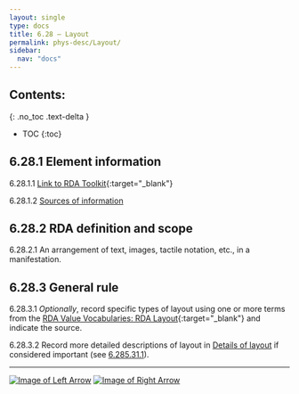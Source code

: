 ```yaml
---
layout: single
type: docs
title: 6.28 — Layout
permalink: phys-desc/Layout/
sidebar:
  nav: "docs"
---
```


## Contents:
{: .no_toc .text-delta }

- TOC
{:toc}

## 6.28.1 Element information

<a name="6.28.1.1">6.28.1.1</a> [Link to RDA Toolkit](https://beta.rdatoolkit.org/Content/Index?externalId=en-US_ala-9f019737-be7b-32e0-b5ca-9604d2bc4255){:target="_blank"}

<a name="6.28.1.2">6.28.1.2</a> [Sources of information](/DCRMR/phys-desc/#6011-sources-of-information) 

## 6.28.2 RDA definition and scope

<a name="6.28.2.1">6.28.2.1</a> An arrangement of text, images, tactile notation, etc., in a manifestation.

## 6.28.3 General rule 

<a name="6.28.3.1">6.28.3.1</a> *Optionally*, record specific types of layout using one or more terms from the [RDA Value Vocabularies: RDA Layout](http://www.rdaregistry.info/termList/layout/){:target="_blank"} and indicate the source.

<a name="6.28.3.2">6.28.3.2</a> Record more detailed descriptions of layout in [Details of layout](/DCRMR/phys-desc/Details-of-layout/) if considered important (see [6.285.31.1](/DCRMR/phys-desc/Details-of-layout/#6.285.31.1)).

---

[![Image of Left Arrow](https://rbms-bsc.github.io/DCRMR/assets/pictures/navigation/Arrow_Left.png "6.275 — Details of production method")](/DCRMR/phys-desc/Details-of-production-method/) [![Image of Right Arrow](https://rbms-bsc.github.io/DCRMR/assets/pictures/navigation/Arrow_Right.png "6.285 — Details of layout")](/DCRMR/phys-desc/Details-of-layout/)
